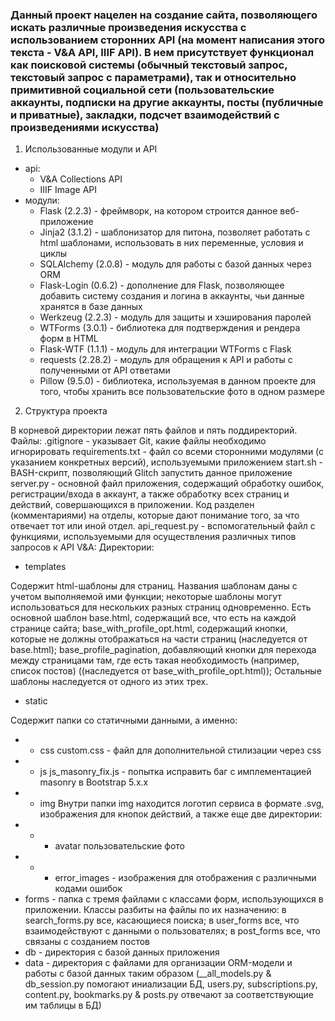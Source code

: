 ### Данный проект нацелен на создание сайта, позволяющего искать различные произведения искусства с использованием сторонних API (на момент написания этого текста - V&A API, IIIF API). В нем присутствует функционал как поисковой системы (обычный текстовый запрос, текстовый запрос с параметрами), так и относительно примитивной социальной сети (пользовательские аккаунты, подписки на другие аккаунты, посты (публичные и приватные), закладки, подсчет взаимодействий с произведениями искусства)
1. Использованные модули и API
* api:
  * V&A Collections API
  * IIIF Image API
* модули:
  * Flask (2.2.3) - фреймворк, на котором строится данное веб-приложение
  * Jinja2 (3.1.2) - шаблонизатор для питона, позволяет работать с html шаблонами, использовать в них переменные, условия и циклы
  * SQLAlchemy (2.0.8) - модуль для работы с базой данных через ORM
  * Flask-Login (0.6.2) - дополнение для Flask, позволяющее добавить систему создания и логина в аккаунты, чьи данные хранятся в базе данных
  * Werkzeug (2.2.3) - модуль для защиты и хэширования паролей
  * WTForms (3.0.1) - библиотека для подтверждения и рендера форм в HTML
  * Flask-WTF (1.1.1) - модуль для интеграции WTForms с Flask
  * requests (2.28.2) - модуль для обращения к API и работы с полученными от API ответами
  * Pillow (9.5.0) - библиотека, используемая в данном проекте для того, чтобы хранить все пользовательские фото в одном размере
2. Структура проекта

В корневой директории лежат пять файлов и пять поддиректорий.
Файлы:
.gitignore - указывает Git, какие файлы необходимо игнорировать
requirements.txt - файл со всеми сторонними модулями (с указанием конкретных версий), используемыми приложением
start.sh - BASH-скрипт, позволяющий Glitch запустить данное приложение
server.py - основной файл приложения, содержащий обработку ошибок, регистрации/входа в аккаунт, а также обработку всех страниц и действий, совершающихся в приложении. Код разделен (комментариями) на отделы, которые дают понимание того, за что отвечает тот или иной отдел.
api_request.py - вспомогательный файл с функциями, используемыми для осуществления различных типов запросов к API  V&A:
Директории:
* templates

Содержит html-шаблоны для страниц. Названия шаблонам даны с учетом выполняемой ими функции; некоторые шаблоны могут использоваться для нескольких разных страниц одновременно.
Есть основной шаблон base.html, содержащий все, что есть на каждой странице сайта; base_with_profile_opt.html, содержащий кнопки, которые не должны отображаться на части страниц (наследуется от base.html); base_profile_pagination, добавляющий кнопки для перехода между страницами там, где есть такая необходимость (например, список постов) ((наследуется от base_with_profile_opt.html));
Остальные шаблоны наследуется от одного из этих трех.
* static

Содержит папки со статичными данными, а именно:
  * * css
custom.css - файл для дополнительной стилизации через css
  * * js
js_masonry_fix.js - попытка исправить баг с имплементацией masonry в Bootstrap 5.x.x
  * * img
Внутри папки img находится логотип сервиса в формате .svg, изображения для кнопок действий, а также еще две директории:
  * * * avatar пользовательские фото
  * * * error_images - изображения для отображения  с различными кодами ошибок
* forms - папка с тремя файлами с классами форм, использующихся в приложении. Классы разбиты на файлы по их назначению: в search_forms.py все, касающиеся поиска; в user_forms все, что взаимодействуют с данными о пользователях; в post_forms все, что связаны с созданием постов
* db - директория с базой данных приложения
* data - директория с файлами для организации ORM-модели и работы с базой данных таким образом (__all_models.py & db_session.py помогают иниализации БД, users.py, subscriptions.py, content.py, bookmarks.py & posts.py отвечают за соответствующие им таблицы в БД)
